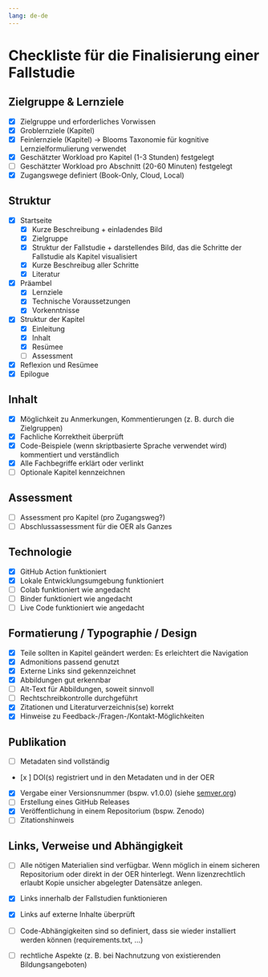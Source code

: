 ```yaml
---
lang: de-de
---
```

# Checkliste für die Finalisierung einer Fallstudie

## Zielgruppe & Lernziele
- [x] Zielgruppe und erforderliches Vorwissen
- [x] Groblernziele (Kapitel)
- [x] Feinlernziele (Kapitel) -> Blooms Taxonomie für kognitive Lernzielformulierung verwendet
- [x] Geschätzter Workload pro Kapitel (1-3 Stunden) festgelegt
- [ ] Geschätzter Workload pro Abschnitt (20-60 Minuten) festgelegt
- [x] Zugangswege definiert (Book-Only, Cloud, Local)

## Struktur
- [x] Startseite
  - [x] Kurze Beschreibung + einladendes Bild
  - [x] Zielgruppe
  - [x] Struktur der Fallstudie + darstellendes Bild, das die Schritte der Fallstudie als Kapitel visualisiert
  - [x] Kurze Beschreibug aller Schritte
  - [x] Literatur
- [x] Präambel
  - [x] Lernziele
  - [x] Technische Voraussetzungen
  - [x] Vorkenntnisse
- [x] Struktur der Kapitel
  - [x] Einleitung
  - [x] Inhalt
  - [x] Resümee
  - [ ] Assessment
- [x] Reflexion und Resümee
- [x] Epilogue

## Inhalt
- [x] Möglichkeit zu Anmerkungen, Kommentierungen (z. B. durch die Zielgruppen)
- [x] Fachliche Korrektheit überprüft
- [x] Code-Beispiele (wenn skriptbasierte Sprache verwendet wird) kommentiert und verständlich
- [x] Alle Fachbegriffe erklärt oder verlinkt
- [ ] Optionale Kapitel kennzeichnen

## Assessment
- [ ] Assessment pro Kapitel (pro Zugangsweg?)
- [ ] Abschlussassessment für die OER als Ganzes

## Technologie
- [x] GitHub Action funktioniert
- [x] Lokale Entwicklungsumgebung funktioniert
- [ ] Colab funktioniert wie angedacht
- [ ] Binder funktioniert wie angedacht
- [ ] Live Code funktioniert wie angedacht

## Formatierung / Typographie / Design
- [x] Teile sollten in Kapitel geändert werden: Es erleichtert die Navigation
- [x] Admonitions passend genutzt
- [x] Externe Links sind gekennzeichnet
- [x] Abbildungen gut erkennbar
- [ ] Alt-Text für Abbildungen, soweit sinnvoll
- [ ] Rechtschreibkontrolle durchgeführt
- [x] Zitationen und Literaturverzeichnis(se) korrekt
- [x] Hinweise zu Feedback-/Fragen-/Kontakt-Möglichkeiten

## Publikation
- [ ] Metadaten sind vollständig
- [x ] DOI(s) registriert und in den Metadaten und in der OER
- [x] Vergabe einer Versionsnummer (bspw. v1.0.0) (siehe [semver.org](https://semver.org))
- [ ] Erstellung eines GitHub Releases
- [x] Veröffentlichung in einem Repositorium (bspw. Zenodo)
- [ ] Zitationshinweis

## Links, Verweise und Abhängigkeit
- [ ] Alle nötigen Materialien sind verfügbar. Wenn möglich in einem sicheren Repositorium oder direkt in der OER hinterlegt. Wenn lizenzrechtlich erlaubt Kopie unsicher abgelegter Datensätze anlegen. 
- [x] Links innerhalb der Fallstudien funktionieren
- [x] Links auf externe Inhalte überprüft
- [ ] Code-Abhängigkeiten sind so definiert, dass sie wieder installiert werden können (requirements.txt, …)
- [ ] rechtliche Aspekte (z. B. bei Nachnutzung von existierenden Bildungsangeboten)

 